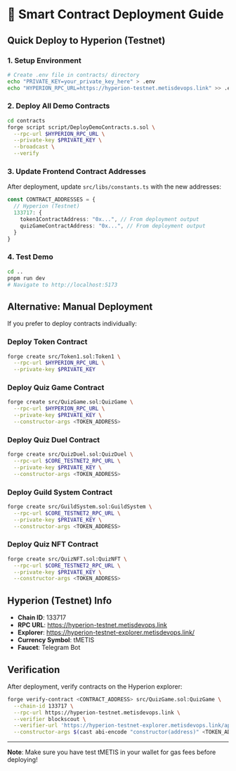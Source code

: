 # 🚀 Smart Contract Deployment Guide

## Quick Deploy to Hyperion (Testnet)

### 1. Setup Environment
```bash
# Create .env file in contracts/ directory
echo "PRIVATE_KEY=your_private_key_here" > .env
echo "HYPERION_RPC_URL=https://hyperion-testnet.metisdevops.link" >> .env
```

### 2. Deploy All Demo Contracts
```bash
cd contracts
forge script script/DeployDemoContracts.s.sol \
  --rpc-url $HYPERION_RPC_URL \
  --private-key $PRIVATE_KEY \
  --broadcast \
  --verify
```

### 3. Update Frontend Contract Addresses

After deployment, update `src/libs/constants.ts` with the new addresses:

```typescript
const CONTRACT_ADDRESSES = {
  // Hyperion (Testnet)
  133717: {
    token1ContractAddress: "0x...", // From deployment output
    quizGameContractAddress: "0x...", // From deployment output
  }
}
```

### 4. Test Demo
```bash
cd ..
pnpm run dev
# Navigate to http://localhost:5173
```

## Alternative: Manual Deployment

If you prefer to deploy contracts individually:

### Deploy Token Contract
```bash
forge create src/Token1.sol:Token1 \
  --rpc-url $HYPERION_RPC_URL \
  --private-key $PRIVATE_KEY
```

### Deploy Quiz Game Contract
```bash
forge create src/QuizGame.sol:QuizGame \
  --rpc-url $HYPERION_RPC_URL \
  --private-key $PRIVATE_KEY \
  --constructor-args <TOKEN_ADDRESS>
```

### Deploy Quiz Duel Contract
```bash
forge create src/QuizDuel.sol:QuizDuel \
  --rpc-url $CORE_TESTNET2_RPC_URL \
  --private-key $PRIVATE_KEY \
  --constructor-args <TOKEN_ADDRESS>
```

### Deploy Guild System Contract
```bash
forge create src/GuildSystem.sol:GuildSystem \
  --rpc-url $CORE_TESTNET2_RPC_URL \
  --private-key $PRIVATE_KEY \
  --constructor-args <TOKEN_ADDRESS>
```

### Deploy Quiz NFT Contract
```bash
forge create src/QuizNFT.sol:QuizNFT \
  --rpc-url $CORE_TESTNET2_RPC_URL \
  --private-key $PRIVATE_KEY \
  --constructor-args <TOKEN_ADDRESS>
```

## Hyperion (Testnet) Info

- **Chain ID**: 133717
- **RPC URL**: https://hyperion-testnet.metisdevops.link
- **Explorer**: https://hyperion-testnet-explorer.metisdevops.link/
- **Currency Symbol**: tMETIS
- **Faucet**: Telegram Bot

## Verification

After deployment, verify contracts on the Hyperion explorer:
```bash
forge verify-contract <CONTRACT_ADDRESS> src/QuizGame.sol:QuizGame \
  --chain-id 133717 \
  --rpc-url https://hyperion-testnet.metisdevops.link \
  --verifier blockscout \
  --verifier-url 'https://hyperion-testnet-explorer.metisdevops.link/api/' \
  --constructor-args $(cast abi-encode "constructor(address)" <TOKEN_ADDRESS>)
```

---

**Note**: Make sure you have test tMETIS in your wallet for gas fees before deploying!